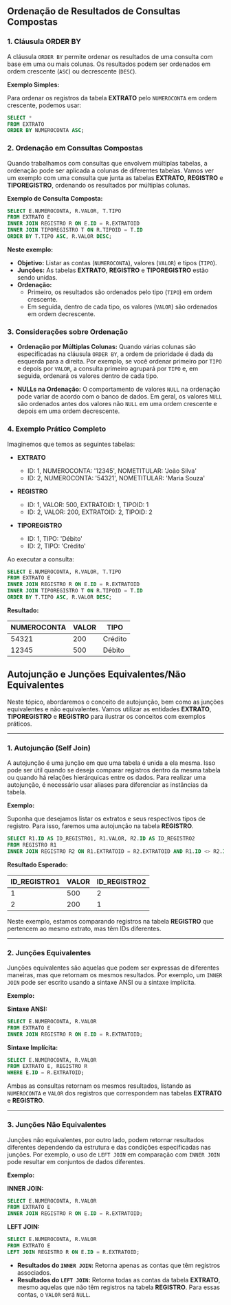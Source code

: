 ## Ordenação de Resultados de Consultas Compostas

### 1. **Cláusula ORDER BY**

A cláusula `ORDER BY` permite ordenar os resultados de uma consulta com base em uma ou mais colunas. Os resultados podem ser ordenados em ordem crescente (`ASC`) ou decrescente (`DESC`).

**Exemplo Simples:**

Para ordenar os registros da tabela **EXTRATO** pelo `NUMEROCONTA` em ordem crescente, podemos usar:

```sql
SELECT * 
FROM EXTRATO 
ORDER BY NUMEROCONTA ASC;
```

### 2. **Ordenação em Consultas Compostas**

Quando trabalhamos com consultas que envolvem múltiplas tabelas, a ordenação pode ser aplicada a colunas de diferentes tabelas. Vamos ver um exemplo com uma consulta que junta as tabelas **EXTRATO**, **REGISTRO** e **TIPOREGISTRO**, ordenando os resultados por múltiplas colunas.

**Exemplo de Consulta Composta:**

```sql
SELECT E.NUMEROCONTA, R.VALOR, T.TIPO
FROM EXTRATO E
INNER JOIN REGISTRO R ON E.ID = R.EXTRATOID
INNER JOIN TIPOREGISTRO T ON R.TIPOID = T.ID
ORDER BY T.TIPO ASC, R.VALOR DESC;
```

**Neste exemplo:**

- **Objetivo:** Listar as contas (`NUMEROCONTA`), valores (`VALOR`) e tipos (`TIPO`).
- **Junções:** As tabelas **EXTRATO**, **REGISTRO** e **TIPOREGISTRO** estão sendo unidas.
- **Ordenação:** 
  - Primeiro, os resultados são ordenados pelo tipo (`TIPO`) em ordem crescente.
  - Em seguida, dentro de cada tipo, os valores (`VALOR`) são ordenados em ordem decrescente.

### 3. **Considerações sobre Ordenação**

- **Ordenação por Múltiplas Colunas:** Quando várias colunas são especificadas na cláusula `ORDER BY`, a ordem de prioridade é dada da esquerda para a direita. Por exemplo, se você ordenar primeiro por `TIPO` e depois por `VALOR`, a consulta primeiro agrupará por `TIPO` e, em seguida, ordenará os valores dentro de cada tipo.
  
- **NULLs na Ordenação:** O comportamento de valores `NULL` na ordenação pode variar de acordo com o banco de dados. Em geral, os valores `NULL` são ordenados antes dos valores não `NULL` em uma ordem crescente e depois em uma ordem decrescente.

### 4. **Exemplo Prático Completo**

Imaginemos que temos as seguintes tabelas:

- **EXTRATO**
  - ID: 1, NUMEROCONTA: '12345', NOMETITULAR: 'João Silva'
  - ID: 2, NUMEROCONTA: '54321', NOMETITULAR: 'Maria Souza'

- **REGISTRO**
  - ID: 1, VALOR: 500, EXTRATOID: 1, TIPOID: 1
  - ID: 2, VALOR: 200, EXTRATOID: 2, TIPOID: 2

- **TIPOREGISTRO**
  - ID: 1, TIPO: 'Débito'
  - ID: 2, TIPO: 'Crédito'

Ao executar a consulta:

```sql
SELECT E.NUMEROCONTA, R.VALOR, T.TIPO
FROM EXTRATO E
INNER JOIN REGISTRO R ON E.ID = R.EXTRATOID
INNER JOIN TIPOREGISTRO T ON R.TIPOID = T.ID
ORDER BY T.TIPO ASC, R.VALOR DESC;
```

**Resultado:**

| NUMEROCONTA | VALOR | TIPO    |
|--------------|-------|---------|
| 54321       | 200   | Crédito |
| 12345       | 500   | Débito  |


## Autojunção e Junções Equivalentes/Não Equivalentes

Neste tópico, abordaremos o conceito de autojunção, bem como as junções equivalentes e não equivalentes. Vamos utilizar as entidades **EXTRATO**, **TIPOREGISTRO** e **REGISTRO** para ilustrar os conceitos com exemplos práticos.

---

### 1. **Autojunção (Self Join)**

A autojunção é uma junção em que uma tabela é unida a ela mesma. Isso pode ser útil quando se deseja comparar registros dentro da mesma tabela ou quando há relações hierárquicas entre os dados. Para realizar uma autojunção, é necessário usar aliases para diferenciar as instâncias da tabela.

**Exemplo:**

Suponha que desejamos listar os extratos e seus respectivos tipos de registro. Para isso, faremos uma autojunção na tabela **REGISTRO**.

```sql
SELECT R1.ID AS ID_REGISTRO1, R1.VALOR, R2.ID AS ID_REGISTRO2
FROM REGISTRO R1
INNER JOIN REGISTRO R2 ON R1.EXTRATOID = R2.EXTRATOID AND R1.ID <> R2.ID;
```

**Resultado Esperado:**

| ID_REGISTRO1 | VALOR | ID_REGISTRO2 |
|---------------|-------|---------------|
| 1             | 500   | 2             |
| 2             | 200   | 1             |

Neste exemplo, estamos comparando registros na tabela **REGISTRO** que pertencem ao mesmo extrato, mas têm IDs diferentes.

---

### 2. **Junções Equivalentes**

Junções equivalentes são aquelas que podem ser expressas de diferentes maneiras, mas que retornam os mesmos resultados. Por exemplo, um `INNER JOIN` pode ser escrito usando a sintaxe ANSI ou a sintaxe implícita.

**Exemplo:**

**Sintaxe ANSI:**

```sql
SELECT E.NUMEROCONTA, R.VALOR
FROM EXTRATO E
INNER JOIN REGISTRO R ON E.ID = R.EXTRATOID;
```

**Sintaxe Implícita:**

```sql
SELECT E.NUMEROCONTA, R.VALOR
FROM EXTRATO E, REGISTRO R
WHERE E.ID = R.EXTRATOID;
```

Ambas as consultas retornam os mesmos resultados, listando as `NUMEROCONTA` e `VALOR` dos registros que correspondem nas tabelas **EXTRATO** e **REGISTRO**.

---

### 3. **Junções Não Equivalentes**

Junções não equivalentes, por outro lado, podem retornar resultados diferentes dependendo da estrutura e das condições especificadas nas junções. Por exemplo, o uso de `LEFT JOIN` em comparação com `INNER JOIN` pode resultar em conjuntos de dados diferentes.

**Exemplo:**

**INNER JOIN:**

```sql
SELECT E.NUMEROCONTA, R.VALOR
FROM EXTRATO E
INNER JOIN REGISTRO R ON E.ID = R.EXTRATOID;
```

**LEFT JOIN:**

```sql
SELECT E.NUMEROCONTA, R.VALOR
FROM EXTRATO E
LEFT JOIN REGISTRO R ON E.ID = R.EXTRATOID;
```

- **Resultados do `INNER JOIN`:** Retorna apenas as contas que têm registros associados.
- **Resultados do `LEFT JOIN`:** Retorna todas as contas da tabela **EXTRATO**, mesmo aquelas que não têm registros na tabela **REGISTRO**. Para essas contas, o `VALOR` será `NULL`.